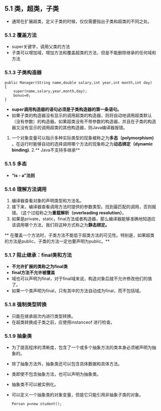 ## 5.1 类，超类，子类

- 通常在扩展超类，定义子类的时候，仅仅需要指出子类和超类的不同之处。
### 5.1.2 覆盖方法
- super关键字，调用父类的方法
- 子类可以增加域，增加方法和覆盖超类的方法，但是不能删除继承的任何域和方法
### 5.1.3 子类构造器

```
public Manager(String name,double salary,int year,int month,int day)
{
	super(name,salary,year,month,day);
	bonus=0;
}
```

- **super调用构造器的语句必须是子类构造器的第一条语句。**
- 如果子类的构造器没有显示的调用超类的构造器，则将自动地调用超类默认（没有参数）的构造器。如果超类没有不带参数的构造器，并且在子类的构造器又没有显示的调用超类的其他构造器，则Java编译器报错。
1. 一个对象变量可以指示多种实际类型的现象被称之为**多态（polymorphism)** 。在运行时能够自动的选择调用哪个方法的现象称之为**动态绑定（dynamic binding)**.
2.** Java不支持多继承**
### 5.1.5 多态
- **“is - a”法则**

### 5.1.6 理解方法调用

1. 编译器查看对象的声明类型和方法名。
2. 接下来，编译器查看调用方法时提供的参数类型。找到最匹配的调用，否则报错。（这个过程称之为**重载解析（overloading resolution）**。
3. 如果是private，static，final方法或者构造器，那么编译器能够准确地知道应该调用哪个方法，我们将这种方式称之为**静态绑定。**

** 在覆盖一个方法时，子类方法不能低于超类方法的可见性。特别是，如果超类的方法是public，子类的方法一定也要声明为public。**

### 5.1.7 阻止继承：final类和方法
 - **不允许扩展的类称之为final类**
 - **final方法不允许被覆盖**
 - 域也可以声明为final，对于final域来说，构造对象后就不允许修改他们的值了。
 -  如果一个类声明为final，只有其中的方法自动成为final，而不包括域。

 ### 5.1.8 强制类型转换
 - 只能在继承层次内进行类型转换。
 - 在超类转换成子类之前，应使用instanceof 进行检查。


 ### 5.1.9  抽象类
 - 为了提高程序的清晰度，包含了一个或多个抽象方法的类本身必须被声明为抽象的。

 - 除了抽象方法外，抽象类还可以包含具体数据和具体方法。

 - 类即使不包含抽象方法，也可以声明为抽象类。

 - 抽象类不可以被实例化。

 - 可以定义一个抽象类的对象变量，但是它只能引用非抽象子类的对象。

   ```
   Person p=new student();
   ```

   
